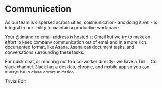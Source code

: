 # Communication

As our team is dispersed across cities, communication- and doing it well- is integral to our ability to maintain a productive work-pace.    

Your @timand.co email address is hosted at Gmail but we try to make an effort to keep company communication out of email and in a more rich, documented format, like Asana.  Asana can document tasks, and conversations surrounding these tasks.  

For quick chat, or reaching out to a co-worker directly- we have a Tim + Co slack channel.  Slack has  a desktop, chrome, and mobile app so you can always be in close communication.  

Trivial Edit